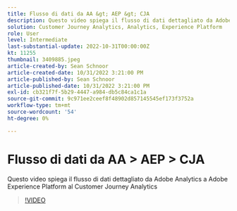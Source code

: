 ```yaml
---
title: Flusso di dati da AA &gt; AEP &gt; CJA
description: Questo video spiega il flusso di dati dettagliato da Adobe Analytics a Adobe Experience Platform al Customer Journey Analytics
solution: Customer Journey Analytics, Analytics, Experience Platform
role: User
level: Intermediate
last-substantial-update: 2022-10-31T00:00:00Z
kt: 11255
thumbnail: 3409885.jpeg
article-created-by: Sean Schnoor
article-created-date: 10/31/2022 3:21:00 PM
article-published-by: Sean Schnoor
article-published-date: 10/31/2022 3:21:00 PM
exl-id: cb321f7f-5b29-4447-a984-db5c84ca1c1a
source-git-commit: 9c971ee2ceef8f48902d857145545ef173f3752a
workflow-type: tm+mt
source-wordcount: '54'
ht-degree: 0%

---
```


# Flusso di dati da AA > AEP > CJA

Questo video spiega il flusso di dati dettagliato da Adobe Analytics a Adobe Experience Platform al Customer Journey Analytics

>[!VIDEO](https://video.tv.adobe.com/v/3409885/?quality=12&learn=on)
